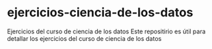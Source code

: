 # ejercicios-ciencia-de-los-datos
Ejercicios del curso de ciencia de los datos
Este repositirio es útil para detallar los ejercicios del curso de ciencia de los datos
